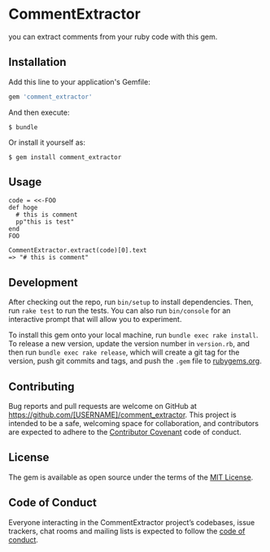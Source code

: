 # CommentExtractor

you can extract comments from your ruby code with this gem. 


## Installation

Add this line to your application's Gemfile:

```ruby
gem 'comment_extractor'
```

And then execute:

    $ bundle

Or install it yourself as:

    $ gem install comment_extractor

## Usage

```
code = <<-FOO
def hoge
  # this is comment
  pp"this is test"
end
FOO

CommentExtractor.extract(code)[0].text
=> "# this is comment"

```


## Development

After checking out the repo, run `bin/setup` to install dependencies. Then, run `rake test` to run the tests. You can also run `bin/console` for an interactive prompt that will allow you to experiment.

To install this gem onto your local machine, run `bundle exec rake install`. To release a new version, update the version number in `version.rb`, and then run `bundle exec rake release`, which will create a git tag for the version, push git commits and tags, and push the `.gem` file to [rubygems.org](https://rubygems.org).

## Contributing

Bug reports and pull requests are welcome on GitHub at https://github.com/[USERNAME]/comment_extractor. This project is intended to be a safe, welcoming space for collaboration, and contributors are expected to adhere to the [Contributor Covenant](http://contributor-covenant.org) code of conduct.

## License

The gem is available as open source under the terms of the [MIT License](https://opensource.org/licenses/MIT).

## Code of Conduct

Everyone interacting in the CommentExtractor project’s codebases, issue trackers, chat rooms and mailing lists is expected to follow the [code of conduct](https://github.com/[USERNAME]/comment_extractor/blob/master/CODE_OF_CONDUCT.md).
